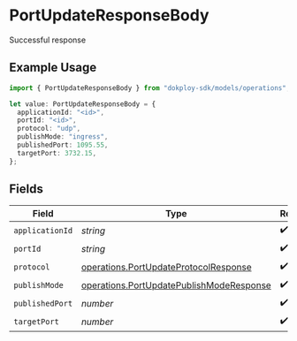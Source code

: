 # PortUpdateResponseBody

Successful response

## Example Usage

```typescript
import { PortUpdateResponseBody } from "dokploy-sdk/models/operations";

let value: PortUpdateResponseBody = {
  applicationId: "<id>",
  portId: "<id>",
  protocol: "udp",
  publishMode: "ingress",
  publishedPort: 1095.55,
  targetPort: 3732.15,
};
```

## Fields

| Field                                                                                                | Type                                                                                                 | Required                                                                                             | Description                                                                                          |
| ---------------------------------------------------------------------------------------------------- | ---------------------------------------------------------------------------------------------------- | ---------------------------------------------------------------------------------------------------- | ---------------------------------------------------------------------------------------------------- |
| `applicationId`                                                                                      | *string*                                                                                             | :heavy_check_mark:                                                                                   | N/A                                                                                                  |
| `portId`                                                                                             | *string*                                                                                             | :heavy_check_mark:                                                                                   | N/A                                                                                                  |
| `protocol`                                                                                           | [operations.PortUpdateProtocolResponse](../../models/operations/portupdateprotocolresponse.md)       | :heavy_check_mark:                                                                                   | N/A                                                                                                  |
| `publishMode`                                                                                        | [operations.PortUpdatePublishModeResponse](../../models/operations/portupdatepublishmoderesponse.md) | :heavy_check_mark:                                                                                   | N/A                                                                                                  |
| `publishedPort`                                                                                      | *number*                                                                                             | :heavy_check_mark:                                                                                   | N/A                                                                                                  |
| `targetPort`                                                                                         | *number*                                                                                             | :heavy_check_mark:                                                                                   | N/A                                                                                                  |